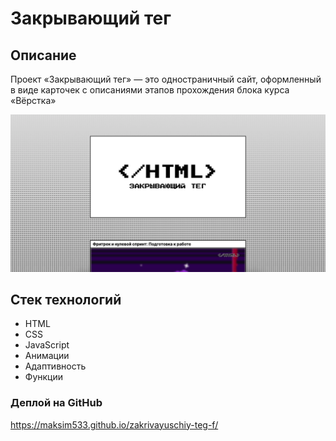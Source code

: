 # Закрывающий тег

## Описание

Проект «Закрывающий тег» — это одностраничный сайт, оформленный в виде карточек с описаниями этапов прохождения блока курса «Вёрстка»

![Фото проекта](./images/image-project.png)

## Стек технологий 

* HTML
* CSS
* JavaScript
* Анимации 
* Адаптивность 
* Функции 

### Деплой на GitHub

https://maksim533.github.io/zakrivayuschiy-teg-f/